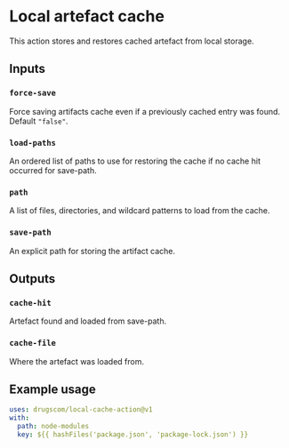 # Local artefact cache

This action stores and restores cached artefact from local storage.

## Inputs

### `force-save`

Force saving artifacts cache even if a previously cached entry was found. Default `"false"`.

### `load-paths`

An ordered list of paths to use for restoring the cache if no cache hit occurred for save-path.

### `path`

A list of files, directories, and wildcard patterns to load from the cache.

### `save-path`

An explicit path for storing the artifact cache.

## Outputs

### `cache-hit`

Artefact found and loaded from save-path.

### `cache-file`

Where the artefact was loaded from.

## Example usage

```yaml
uses: drugscom/local-cache-action@v1
with:
  path: node-modules
  key: ${{ hashFiles('package.json', 'package-lock.json') }}
```
